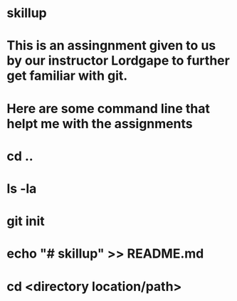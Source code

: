 # skillup
# This is an assingnment given to us by our instructor Lordgape to further get familiar with git. 
# Here are some command line that helpt me with the assignments
# cd ..
# ls -la 
# git init
# echo "# skillup" >> README.md 
# cd <directory location/path>